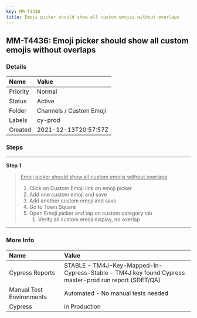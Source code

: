 ```yaml
---
key: MM-T4436
title: Emoji picker should show all custom emojis without overlaps
---
```


## MM-T4436: Emoji picker should show all custom emojis without overlaps

### Details

| Name     | Value                   |
| :------- | :---------------------- |
| Priority | Normal                  |
| Status   | Active                  |
| Folder   | Channels / Custom Emoji |
| Labels   | cy-prod                 |
| Created  | 2021-12-13T20:57:57Z    |

### Steps

<hr/>

**Step 1**

> <article><u>Emoji picker should show all custom emojis without overlaps</u><ol><li>Click on Custom Emoji link on emoji picker</li><li>Add one custom emoji and save</li><li>Add another custom emoji and save</li><li>Go to Town Square </li><li>Open Emoji picker and tap on custom category tab<ol><li>Verify all custom emoji display, no overlap</li></ol></li></ol></article>

<hr/>

### More Info

| Name                     | Value                                                                                                |
| :----------------------- | :--------------------------------------------------------------------------------------------------- |
| Cypress Reports          | STABLE - TM4J-Key-Mapped-In-Cypress-Stable - TM4J key found Cypress master-prod run report (SDET/QA) |
| Manual Test Environments | Automated - No manual tests needed                                                                   |
| Cypress                  | in Production                                                                                        |
